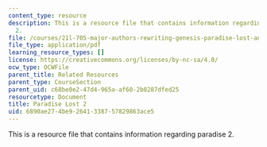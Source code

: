 ```yaml
---
content_type: resource
description: This is a resource file that contains information regarding paradise
  2.
file: /courses/21l-705-major-authors-rewriting-genesis-paradise-lost-and-twentieth-century-fantasy-spring-2009/6890ae274be92641338757829863ace5_MIT21L_705S09_early_1668a.pdf
file_type: application/pdf
learning_resource_types: []
license: https://creativecommons.org/licenses/by-nc-sa/4.0/
ocw_type: OCWFile
parent_title: Related Resources
parent_type: CourseSection
parent_uid: c68be0e2-47d4-965a-af60-2b0287dfed25
resourcetype: Document
title: Paradise Lost 2
uid: 6890ae27-4be9-2641-3387-57829863ace5
---
```

This is a resource file that contains information regarding paradise 2.